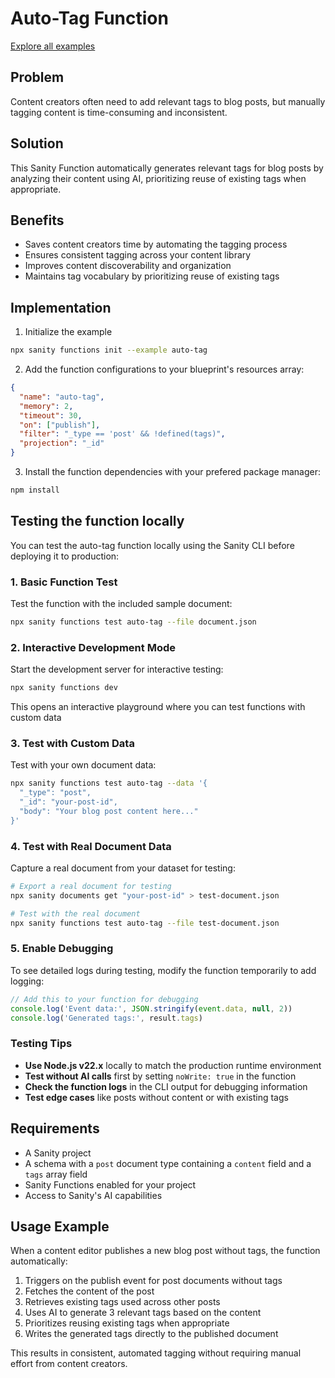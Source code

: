 # Auto-Tag Function

[Explore all examples](https://github.com/sanity-io/sanity/tree/main/examples)

## Problem

Content creators often need to add relevant tags to blog posts, but manually tagging content is time-consuming and inconsistent.

## Solution

This Sanity Function automatically generates relevant tags for blog posts by analyzing their content using AI, prioritizing reuse of existing tags when appropriate.

## Benefits

- Saves content creators time by automating the tagging process
- Ensures consistent tagging across your content library
- Improves content discoverability and organization
- Maintains tag vocabulary by prioritizing reuse of existing tags

## Implementation

1. Initialize the example

```bash
npx sanity functions init --example auto-tag
```

2. Add the function configurations to your blueprint's resources array:

```json
{
  "name": "auto-tag",
  "memory": 2,
  "timeout": 30,
  "on": ["publish"],
  "filter": "_type == 'post' && !defined(tags)",
  "projection": "_id"
}
```

3. Install the function dependencies with your prefered package manager:

```bash
npm install
```

## Testing the function locally

You can test the auto-tag function locally using the Sanity CLI before deploying it to production:

### 1. Basic Function Test

Test the function with the included sample document:

```bash
npx sanity functions test auto-tag --file document.json
```

### 2. Interactive Development Mode

Start the development server for interactive testing:

```bash
npx sanity functions dev
```

This opens an interactive playground where you can test functions with custom data

### 3. Test with Custom Data

Test with your own document data:

```bash
npx sanity functions test auto-tag --data '{
  "_type": "post",
  "_id": "your-post-id",
  "body": "Your blog post content here..."
}'
```

### 4. Test with Real Document Data

Capture a real document from your dataset for testing:

```bash
# Export a real document for testing
npx sanity documents get "your-post-id" > test-document.json

# Test with the real document
npx sanity functions test auto-tag --file test-document.json
```

### 5. Enable Debugging

To see detailed logs during testing, modify the function temporarily to add logging:

```typescript
// Add this to your function for debugging
console.log('Event data:', JSON.stringify(event.data, null, 2))
console.log('Generated tags:', result.tags)
```

### Testing Tips

- **Use Node.js v22.x** locally to match the production runtime environment
- **Test without AI calls** first by setting `noWrite: true` in the function
- **Check the function logs** in the CLI output for debugging information
- **Test edge cases** like posts without content or with existing tags

## Requirements

- A Sanity project
- A schema with a `post` document type containing a `content` field and a `tags` array field
- Sanity Functions enabled for your project
- Access to Sanity's AI capabilities

## Usage Example

When a content editor publishes a new blog post without tags, the function automatically:

1. Triggers on the publish event for post documents without tags
2. Fetches the content of the post
3. Retrieves existing tags used across other posts
4. Uses AI to generate 3 relevant tags based on the content
5. Prioritizes reusing existing tags when appropriate
6. Writes the generated tags directly to the published document

This results in consistent, automated tagging without requiring manual effort from content creators.

